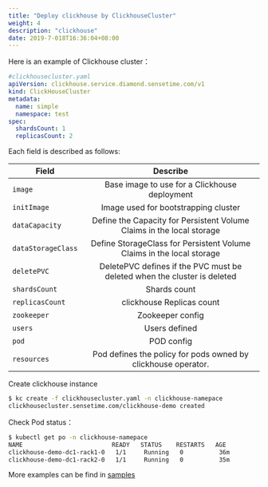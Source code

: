 ```yaml
---
title: "Deploy clickhouse by ClickhouseCluster"
weight: 4
description: "clickhouse"
date: 2019-7-018T16:36:04+08:00
---
```


Here is an example of Clickhouse cluster：

```yaml
#clickhousecluster.yaml
apiVersion: clickhouse.service.diamond.sensetime.com/v1
kind: ClickHouseCluster
metadata:
  name: simple
  namespace: test
spec:
  shardsCount: 1
  replicasCount: 2
```

Each field is described as follows:

| Field              |                                 Describe                                 |
| ------------------ | :----------------------------------------------------------------------: |
| `image`            |              Base image to use for a Clickhouse deployment               |
| `initImage`        |                   Image used for bootstrapping cluster                   |
| `dataCapacity`     |  Define the Capacity for Persistent Volume Claims in the local storage   |
| `dataStorageClass` |  Define StorageClass for Persistent Volume Claims in the local storage   |
| `deletePVC`        | DeletePVC defines if the PVC must be deleted when the cluster is deleted |
| `shardsCount`      |                               Shards count                               |
| `replicasCount`    |                        clickhouse Replicas count                         |
| `zookeeper`        |                             Zookeeper config                             |
| `users`            |                              Users defined                               |
| `pod`              |                                POD config                                |
| `resources`        |      Pod defines the policy for pods owned by clickhouse operator.       |

Create clickhouse instance

```bash
$ kc create -f clickhousecluster.yaml -n clickhouse-namepace
clickhousecluster.sensetime.com/clickhouse-demo created
```

Check Pod status：

```bash
$ kubectl get po -n clickhouse-namepace
NAME                         READY   STATUS    RESTARTS   AGE
clickhouse-demo-dc1-rack1-0   1/1     Running   0          36m
clickhouse-demo-dc1-rack2-0   1/1     Running   0          35m
```

More examples can be find in [samples](http://gitlab.bj.sensetime.com/diamond/service-providers/clickhouse/tree/master/samples)
